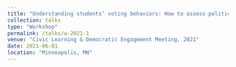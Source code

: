 ```yaml
---
title: "Understanding students’ voting behaviors: How to assess political engagement moving forward"
collection: talks
type: "Workshop"
permalink: /talks/w-2021-1
venue: "Civic Learning & Democratic Engagement Meeting, 2021"
date: 2021-06-01
location: "Minneapolis, MN"
---
```

